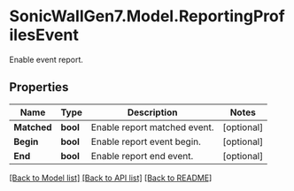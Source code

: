 # SonicWallGen7.Model.ReportingProfilesEvent
Enable event report.

## Properties

Name | Type | Description | Notes
------------ | ------------- | ------------- | -------------
**Matched** | **bool** | Enable report matched event. | [optional] 
**Begin** | **bool** | Enable report event begin. | [optional] 
**End** | **bool** | Enable report end event. | [optional] 

[[Back to Model list]](../README.md#documentation-for-models) [[Back to API list]](../README.md#documentation-for-api-endpoints) [[Back to README]](../README.md)

